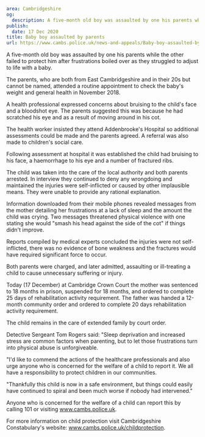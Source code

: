 ```yaml
area: Cambridgeshire
og:
  description: A five-month old boy was assaulted by one his parents while the other failed to protect him after frustrations boiled over as they struggled to adjust to life with a baby.
publish:
  date: 17 Dec 2020
title: Baby boy assaulted by parents
url: https://www.cambs.police.uk/news-and-appeals/Baby-boy-assaulted-by-parents
```

A five-month old boy was assaulted by one his parents while the other failed to protect him after frustrations boiled over as they struggled to adjust to life with a baby.

The parents, who are both from East Cambridgeshire and in their 20s but cannot be named, attended a routine appointment to check the baby's weight and general health in November 2018.

A health professional expressed concerns about bruising to the child's face and a bloodshot eye. The parents suggested this was because he had scratched his eye and as a result of moving around in his cot.

The health worker insisted they attend Addenbrooke's Hospital so additional assessments could be made and the parents agreed. A referral was also made to children's social care.

Following assessment at hospital it was established the child had bruising to his face, a haemorrhage to his eye and a number of fractured ribs.

The child was taken into the care of the local authority and both parents arrested. In interview they continued to deny any wrongdoing and maintained the injuries were self-inflicted or caused by other implausible means. They were unable to provide any rational explanation.

Information downloaded from their mobile phones revealed messages from the mother detailing her frustrations at a lack of sleep and the amount the child was crying. Two messages threatened physical violence with one stating she would "smash his head against the side of the cot" if things didn't improve.

Reports compiled by medical experts concluded the injuries were not self-inflicted, there was no evidence of bone weakness and the fractures would have required significant force to occur.

Both parents were charged, and later admitted, assaulting or ill-treating a child to cause unnecessary suffering or injury.

Today (17 December) at Cambridge Crown Court the mother was sentenced to 18 months in prison, suspended for 18 months, and ordered to complete 25 days of rehabilitation activity requirement. The father was handed a 12-month community order and ordered to complete 20 days rehabilitation activity requirement.

The child remains in the care of extended family by court order.

Detective Sergeant Tom Rogers said: "Sleep deprivation and increased stress are common factors when parenting, but to let those frustrations turn into physical abuse is unforgiveable.

"I'd like to commend the actions of the healthcare professionals and also urge anyone who is concerned for the welfare of a child to report it. We all have a responsibility to protect children in our communities.

"Thankfully this child is now in a safe environment, but things could easily have continued to spiral and been much worse if nobody had intervened."

Anyone who is concerned for the welfare of a child can report this by calling 101 or visiting www.cambs.police.uk.

For more information on child protection visit Cambridgeshire Constabulary's website: www.cambs.police.uk/childprotection.
